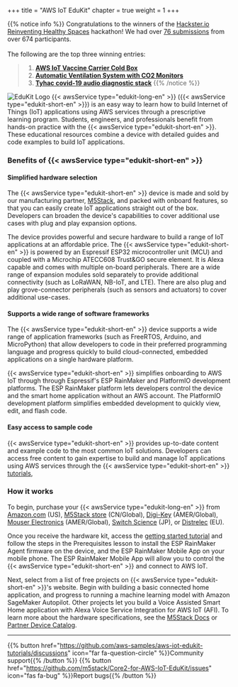 +++
title = "AWS IoT EduKit"
chapter = true
weight = 1
+++

{{% notice info %}}
Congratulations to the winners of the [Hackster.io Reinventing Healthy Spaces](https://www.hackster.io/contests/Healthy-Spaces-with-AWS) hackathon! We had over [76 submissions](https://www.hackster.io/contests/Healthy-Spaces-with-AWS/submissions#challengeNav) from over 674 participants.<br><br>
The following are the top three winning entries:
> 1. **[AWS IoT Vaccine Carrier Cold Box](https://www.hackster.io/mtrobregado/aws-iot-vaccine-carrier-cold-box-9c7fba)**
> 1. **[Automatic Ventilation System with CO2 Monitors](https://www.hackster.io/stevekasuya/automatic-ventilation-system-with-co2-monitors-b301f8)**
> 1. **[Tyhac covid-19 audio diagnostic stack](https://www.hackster.io/mick20/tyhac-covid-19-audio-diagnostic-stack-9d5455)**
{{% /notice %}}

![EduKit Logo](AWS_IoT_EduKIt_Logo-320px_193px.png)
{{< awsService type="edukit-long-en" >}} ({{< awsService type="edukit-short-en" >}}) is an easy way to learn how to build Internet of Things (IoT) applications using AWS services through a prescriptive learning program. Students, engineers, and professionals benefit from hands-on practice with the {{< awsService type="edukit-short-en" >}}. These educational resources combine a device with detailed guides and code examples to build IoT applications.

### Benefits of {{< awsService type="edukit-short-en" >}}
#### Simplified hardware selection 
The {{< awsService type="edukit-short-en" >}} device is made and sold by our manufacturing partner, [M5Stack](https://m5stack.com/), and packed with onboard features, so that you can easily create IoT applications straight out of the box. Developers can broaden the device's capabilities to cover additional use cases with plug and play expansion options.

The device provides powerful and secure hardware to build a range of IoT applications at an affordable price. The {{< awsService type="edukit-short-en" >}} is powered by an Espressif ESP32 microcontroller unit (MCU) and coupled with a Microchip ATECC608 Trust&GO secure element. It is Alexa capable and comes with multiple on-board peripherals. There are a wide range of expansion modules sold separately to provide additional connectivity (such as LoRaWAN, NB-IoT, and LTE). There are also plug and play grove-connector peripherals (such as sensors and actuators) to cover additional use-cases.

#### Supports a wide range of software frameworks
The {{< awsService type="edukit-short-en" >}} device supports a wide range of application frameworks (such as FreeRTOS, Arduino, and MicroPython) that allow developers to code in their preferred programming language and progress quickly to build cloud-connected, embedded applications on a single hardware platform.

{{< awsService type="edukit-short-en" >}} simplifies onboarding to AWS IoT through through Espressif's ESP RainMaker and PlatformIO development platforms. The ESP RainMaker platform lets developers control the device and the smart home application without an AWS account. The PlatformIO development platform simplifies embedded development to quickly view, edit, and flash code.

#### Easy access to sample code
{{< awsService type="edukit-short-en" >}} provides up-to-date content and example code to the most common IoT solutions. Developers can access free content to gain expertise to build and manage IoT applications using AWS services through the {{< awsService type="edukit-short-en" >}} [tutorials](https://edukit.workshop.aws/en/getting-started.html),

### How it works
To begin, purchase your {{< awsService type="edukit-long-en" >}} from [Amazon.com](https://www.amazon.com/dp/B08VGRZYJR/) (US), [M5Stack store](https://m5stack.com/products/m5stack-core2-esp32-iot-development-kit-for-aws-iot-edukit) (CN/Global), [Digi-Key](https://www.digikey.com/en/products/detail/m5stack-technology-co-ltd/K010-AWS/13562927) (AMER/Global), [Mouser Electronics](https://www.mouser.com/ProductDetail/M5Stack/K010-AWS?qs=%2Fha2pyFaduh2vnlTOLWOXVDYhV94RvwKuua4BUEreQw%3D) (AMER/Global), [Switch Science](https://www.switch-science.com/catalog/6784/) (JP), or [Distrelec](https://www.distrelec.biz/en/esp32-m5core2-iot-development-kit-for-aws-iot-edukit-m5stack-k010-aws/p/30196462) (EU).

Once you receive the hardware kit, access the [getting started tutorial](https://edukit.workshop.aws/en/getting-started.html) and follow the steps in the Prerequisites lesson to install the ESP RainMaker Agent firmware on the device, and the ESP RainMaker Mobile App on your mobile phone. The ESP RainMaker Mobile App will allow you to control the {{< awsService type="edukit-short-en" >}} and connect to AWS IoT. 


Next, select from a list of free projects on {{< awsService type="edukit-short-en" >}}'s website. Begin with building a basic connected home application, and progress to running a machine learning model with Amazon SageMaker Autopilot. Other projects let you build a Voice Assisted Smart Home application with Alexa Voice Service Integration for AWS IoT (AFI). To learn more about the hardware specifications, see the [M5Stack Docs](https://docs.m5stack.com/#/en/core/core2_for_aws) or [Partner Device Catalog](https://devices.amazonaws.com/detail/a3G0h000007djMLEAY).

---
{{% button href="https://github.com/aws-samples/aws-iot-edukit-tutorials/discussions" icon="far fa-question-circle" %}}Community support{{% /button %}} {{% button href="https://github.com/m5stack/Core2-for-AWS-IoT-EduKit/issues" icon="fas fa-bug" %}}Report bugs{{% /button %}}